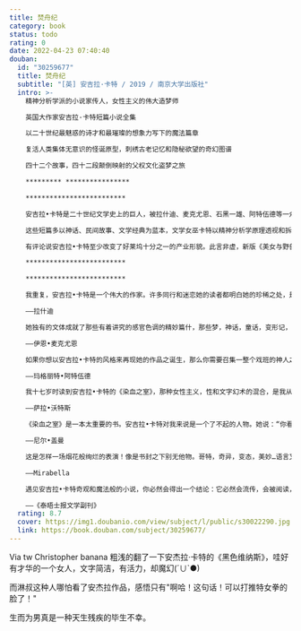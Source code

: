```yaml
---
title: 焚舟纪
category: book
status: todo
rating: 0
date: 2022-04-23 07:40:40
douban:
  id: "30259677"
  title: 焚舟纪
  subtitle: "[英] 安吉拉·卡特 / 2019 / 南京大学出版社"
  intro: >-
    精神分析学派的小说家传人，女性主义的伟大造梦师

    英国大作家安吉拉·卡特短篇小说全集

    以二十世纪最魅惑的诗才和最璀璨的想象力写下的魔法篇章

    复活人类集体无意识的怪诞原型，刺绣古老记忆和隐秘欲望的奇幻图谱

    四十二个故事，四十二段颠倒映射的父权文化盗梦之旅

    ********* ****************

    *************************

    安吉拉•卡特是二十世纪文学史上的巨人，被拉什迪、麦克尤恩、石黑一雄、阿特伍德等一众大作家拥戴为一代文学教母。《焚舟纪》是她的短篇小说全集，收录四十二个短篇，包括曾经出版过的四个集子《烟火》、《染血之室》、《黑色维纳斯》、《美国鬼魂与旧世界奇观》和六篇未曾结集作品。

    这些短篇多以神话、民间故事、文学经典为蓝本，文学女巫卡特以精神分析学原理透视和拆解这些全人类的文化遗产，在旧世界的意识元件中植入女性主义观点，重装新世界的神话和传奇，构筑起与整个父权文化的神话和传说体系相抗衡的“神话重塑工程”，成为幻想文学和女性主义的伟大经典，产生了广泛而深远的社会影响。

    有评论说安吉拉•卡特至少改变了好莱坞十分之一的产业形貌。此言非虚，新版《美女与野兽》不仅从情节和细节上表达着对卡特的致意，甚至片中女巫的扮演者正是纪录片《安吉拉•卡特》中卡特的扮演者。在整部《焚舟纪》里，惊才绝艳的文字和奇情耸动的故事铺展如同盛大的幻术，演绎着对于父权文化的四十二重“盗梦空间”。

    *************************

    *************************

    我重复，安吉拉•卡特是一个伟大的作家。许多同行和迷恋她的读者都明白她的珍稀之处，是这个星球上真正绝无仅有的存在。她应当被安放在我们时代的文学之中央，正中央。她最精彩的作品是她的短篇小说集。

    ——拉什迪

    她独有的文体成就了那些有着讲究的感官色调的精妙篇什，那些梦，神话，童话，变形记，杂乱无章的潜意识，史诗旅程，极热烈又极幽暗的性之颂歌。

    ——伊恩•麦克尤恩

    如果你想以安吉拉•卡特的风格来再现她的作品之诞生，那么你需要召集一整个戏班的神人之幽灵围拢在她的打字机旁随侍。王尔德必须在场，爱伦坡也要来，还有勃兰姆•斯托克、佩罗、玛丽•雪莱、甚至麦卡勒斯，以及一群热爱蜚短流长的鸹噪老太。

    ——玛格丽特•阿特伍德

    我十七岁时读到安吉拉•卡特的《染血之室》，那种女性主义，性和文字幻术的混合，是我从未尝过的极致美味。她改变了我的人生。

    ——萨拉•沃特斯

    《染血之室》是一本太重要的书。安吉拉•卡特对我来说是一个了不起的人物。她说：“你看见那些童话，那些站在育儿室书架上的书了吗？实际上，它们当中每一本都是一把装了子弹的枪。每一本都是一枚炸弹。小心！如果你正确地打开，它们就会爆响。于是我们都赶过去看：“哦天，她是对的，你可以拿它们开火！”

    ——尼尔•盖曼

    这是怎样一场烟花般绚烂的表演！像是书封之下别无他物。哥特，奇异，变态，美妙…语言又那么丰沛华美，就像爱伦•坡和奥康纳在联手为苏丹新娘谢赫拉莎德捉刀《天方夜谭》。

    ——Mirabella

    遇见安吉拉•卡特奇观和魔法般的小说，你必然会得出一个结论：它必然会流传，会被阅读，被膜拜。

    ——《泰晤士报文学副刊》
  rating: 8.7
  cover: https://img1.doubanio.com/view/subject/l/public/s30022290.jpg
  link: https://book.douban.com/subject/30259677/
---
```


Via tw Christopher banana 粗浅的翻了一下安杰拉·卡特的《黑色维纳斯》，哇好有才华的一个女人，文字简洁，有活力，却魔幻(´∪`●)

而淋叔这种人哪怕看了安杰拉作品，感悟只有"啊哈！这句话！可以打推特女拳的脸了！" 

生而为男真是一种天生残疾的毕生不幸。